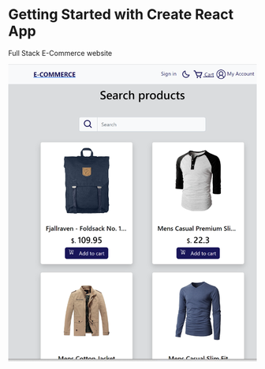 # Getting Started with Create React App

Full Stack E-Commerce website

![](./src/images/screenshot-.png)
